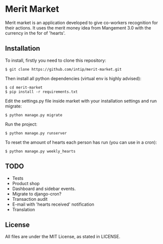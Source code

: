 # Merit Market

Merit market is an application developed to give co-workers recognition for
their actions. It uses the merit money idea from Mangement 3.0 with the
currency in the for of 'hearts'.


## Installation

To install, firstly you need to clone this repository:

    $ git clone https://github.com/intip/merit-market.git

Then install all python dependencies (virtual env is highly advised):

    $ cd merit-market
    $ pip install -r requirements.txt

Edit the settings.py file inside market with your installation settings and
run migrate:

    $ python manage.py migrate

Run the project:

    $ python manage.py runserver

To reset the amount of hearts each person has run (you can use in a cron):

    $ python manage.py weekly_hearts


## TODO

- Tests
- Product shop
- Dashboard and sidebar events.
- Migrate to django-cron?
- Transaction audit
- E-mail with 'hearts received' notification
- Translation


## License

All files are under the MIT License, as stated in LICENSE.
